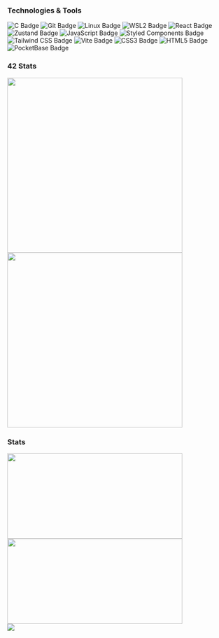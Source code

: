 ### Technologies & Tools

  ![C Badge](https://img.shields.io/badge/C-A8B9CC?style=flat-square&logo=C&logoColor=white)
  ![Git Badge](https://img.shields.io/badge/Git-F05032?style=flat-square&logo=git&logoColor=white)
  ![Linux Badge](https://img.shields.io/badge/Linux-FCC624?style=flat-square&logo=linux&logoColor=black)
  ![WSL2 Badge](https://img.shields.io/badge/WSL2-4D4D4D?style=flat-square&logo=windows&logoColor=white)
  ![React Badge](https://img.shields.io/badge/React-61DAFB?style=flat-square&logo=React&logoColor=white)
  ![Zustand Badge](https://img.shields.io/badge/🐻Zustand-000?style=flat-square&logoColor=white)
  ![JavaScript Badge](https://img.shields.io/badge/JavaScript-F7DF1E?style=flat-square&logo=JavaScript&logoColor=white)
  ![Styled Components Badge](https://img.shields.io/badge/StyledComponents-DB7093?style=flat-square&logo=styled-components&logoColor=white)
  ![Tailwind CSS Badge](https://img.shields.io/badge/TailwindCSS-06B6D4?style=flat-square&logo=TailwindCSS&logoColor=white)
  ![Vite Badge](https://img.shields.io/badge/Vite-646CFF?style=flat-square&logo=Vite&logoColor=white)
  ![CSS3 Badge](https://img.shields.io/badge/css-1572B6?style=flat-square&logo=css3&logoColor=white)
  ![HTML5 Badge](https://img.shields.io/badge/HTML-E34F26?style=flat-square&logo=HTML5&logoColor=white)
  ![PocketBase Badge](https://img.shields.io/badge/PocketBase-B8DBE4?style=flat-square&logo=PocketBase&logoColor=white)


### 42 Stats
<p align="left" style="margin: 0; padding: 0;">
  <img src="https://badge42.coday.fr/api/v2/clsx4chzw823401p4dwbfo4wt/stats?cursusId=9&coalitionId=piscine" width="400px">
  <br>
  <img src="https://badge42.coday.fr/api/v2/clsx4chzw823401p4dwbfo4wt/stats?cursusId=21&coalitionId=457" width="400px">
</p>

### Stats
<p align="left" style="margin: 0; padding: 0;">
  <img src="https://github-readme-stats.vercel.app/api?username=bigCoDult&show_icons=true&count_private=true&theme=dark&line_height=35" height="195px" width="400px" style="margin: 0; padding: 0;" />
  <br>
  <img src="https://github-readme-stats.vercel.app/api/top-langs/?username=bigCoDult&show_icons=true&layout=compact&theme=dark" height="195px" width="400px" style="margin: 0; padding: 0;" />
</p>

<p align="left" style="margin: 0; padding: 0;">
  <img src="https://hits.seeyoufarm.com/api/count/incr/badge.svg?url=https%3A%2F%2Fgithub.com%2FbigCoDult%2Fhit-counter&count_bg=%2379C83D&title_bg=%23555555&icon=&icon_color=%23E7E7E7&title=hits&edge_flat=false" />
</p>
